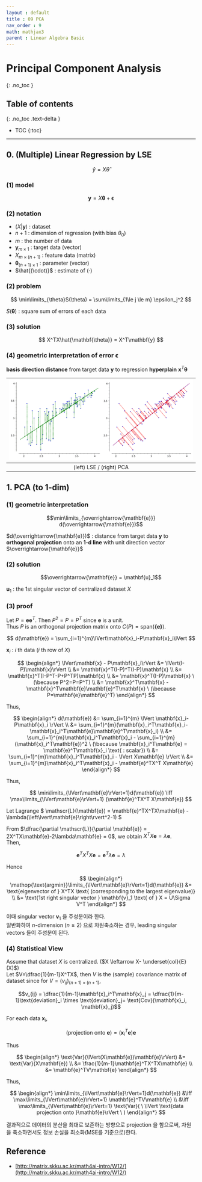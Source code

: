 ```yaml
---
layout : default
title : 09 PCA
nav_order : 9
math: mathjax3
parent : Linear Algebra Basic
---
```


# Principal Component Analysis
{: .no_toc }

## Table of contents
{: .no_toc .text-delta }

- TOC
{:toc}

---

## 0. (Multiple) Linear Regression by LSE

$$ \hat{y} = X\hat{\theta}$$

### (1) model

$$ \mathbf{y} = X\mathbf{\theta} + \mathbf{\epsilon}$$

### (2) notation
- $(X\vert\mathbf{y})$ : dataset  
- $n+1$ : dimension of regression (with bias $\theta_0$)  
- $m$ : the number of data  
- $\mathbf{y}_{m \times 1}$ : target data (vector)  
- $X_{m \times (n+1)}$ : feature data (matrix)  
- $\mathbf{\theta}_{(n+1) \times 1}$ : parameter (vector)  
- $\hat{(\cdot)}$ : estimate of $(\cdot)$  

### (2) problem

$$ \min\limits_{\theta}S(\theta) = \sum\limits_{1\le j \le m} \epsilon_j^2 $$

$S(\mathbf{\theta})$ : square sum of errors of each data

### (3) solution

$$ X^TX\hat{\mathbf{\theta}} = X^T\mathbf{y} $$

### (4) geometric interpretation of error $\mathbf{\epsilon}$
**basis direction distance** from target data $\mathbf{y}$ to regression **hyperplain** $\mathbf{x}^T\mathbf{\theta}$

|![geometric comparison](/docs/LinearAlgebraBasic/images/image0901.png)|
|:---:|
|(left) LSE / (right) PCA|

## 1. PCA (to 1-dim)

### (1) geometric interpretation

$$\min\limits_{\overrightarrow{\mathbf{e}}} d(\overrightarrow{\mathbf{e}})$$

$d(\overrightarrow{\mathbf{e}})$ : distance from target data $\mathbf{y}$ to **orthogonal projection** onto an **1-d line** with unit direction vector $\overrightarrow{\mathbf{e}}$

### (2) solution

$$\overrightarrow{\mathbf{e}} = \mathbf{u}_1$$

$\mathbf{u}_1$ : the 1st singular vector of centralized dataset $X$

### (3) proof
Let $P = \mathbf{e}\mathbf{e}^T$. Then $P^2 = P = P^T$ since $\mathbf{e}$ is a unit.  
Thus $P$ is an orthogonal projection matrix onto $C(P) = \text{span}(\mathbf{\{e\}})$.  

$$ d(\mathbf{e}) = \sum_{i=1}^{m}\lVert\mathbf{x}_i-P\mathbf{x}_i\lVert $$

$\mathbf{x}_i$ : $i$ th data ($i$ th row of $X$)

$$
\begin{align*}
    \lVert\mathbf{x} - P\mathbf{x}_i\rVert &=
    \lVert(I-P)\mathbf{x}\rVert \\ &=
    \mathbf{x}^T(I-P)^T(I-P)\mathbf{x} \\ &=
    \mathbf{x}^T(I-P^T-P+P^TP)\mathbf{x} \\ &=
    \mathbf{x}^T(I-P)\mathbf{x} \ (\because P^2=P=P^T) \\ &=
    \mathbf{x}^T\mathbf{x} - \mathbf{x}^T\mathbf{e}\mathbf{e}^T\mathbf{x} \ (\because P=\mathbf{e}\mathbf{e}^T)
\end{align*}
$$

Thus,

$$
\begin{align*}
    d(\mathbf{e}) &= \sum_{i=1}^{m} \lVert \mathbf{x}_i-P\mathbf{x}_i \rVert \\ &=
    \sum_{i=1}^{m}(\mathbf{x}_i^T\mathbf{x}_i-\mathbf{x}_i^T\mathbf{e}\mathbf{e}^T\mathbf{x}_i) \\ &=
    \sum_{i=1}^{m}\mathbf{x}_i^T\mathbf{x}_i - \sum_{i=1}^{m} (\mathbf{x}_i^T\mathbf{e})^2 \ (\because \mathbf{x}_i^T\mathbf{e} = \mathbf{e}^T\mathbf{x}_i \text{ : scalar}) \\ &=
    \sum_{i=1}^{m}\mathbf{x}_i^T\mathbf{x}_i - \lVert X\mathbf{e} \rVert \\ &=
    \sum_{i=1}^{m}\mathbf{x}_i^T\mathbf{x}_i - \mathbf{e}^TX^T X\mathbf{e}
\end{align*}
$$

Thus, 

$$
\min\limits_{\lVert\mathbf{e}\rVert=1}d(\mathbf{e}) \iff
\max\limits_{\lVert\mathbf{e}\rVert=1} (\mathbf{e}^TX^T X\mathbf{e})
$$

Let Lagrange $ \mathscr{L}(\mathbf{e}) = \mathbf{e}^TX^TX\mathbf{e} - \lambda(\left\lvert\mathbf{e}\right\rvert^2-1) $

From $\dfrac{\partial \mathscr{L}}{\partial \mathbf{e}} = 2X^TX\mathbf{e}-2\lambda\mathbf{e} = 0$, we obtain $X^TX\mathbf{e} = \lambda\mathbf{e}$.  
Then,

$$\mathbf{e}^TX^TX\mathbf{e} = \mathbf{e}^T\lambda\mathbf{e} = \lambda$$

Hence 

$$
\begin{align*}
    \mathop{\text{argmin}}\limits_{\lVert\mathbf{e}\rVert=1}d(\mathbf{e}) &= 
    \text{eigenvector of } X^TX \text{ (corresponding to the largest eigenvalue)} \\ &=
    \text{1st right singular vector } \mathbf{v}_1 \text{ of } X = U\Sigma V^T
\end{align*}
$$

이때 singular vector $\mathbf{v}_1$ 을 주성분이라 한다.  
일반화하여 $n$-dimension $(n \ge 2)$ 으로 차원축소하는 경우, leading singular vectors 들이 주성분이 된다.


### (4) Statistical View
Assume that dataset $X$ is centralized. ($X \leftarrow X- \underset{col}{E}(X)$)  
Let $V=\dfrac{1}{m-1}X^TX$, then $V$ is the (sample) covariance matrix of dataset since for $V=(v_{ij})_{(n+1)\times(n+1)}$, 

$$v_{ij} = \dfrac{1}{m-1}\mathbf{x}_i^T\mathbf{x}_j = \dfrac{1}{m-1}\text{deviation}_i \times \text{deviation}_j= \text{Cov}(\mathbf{x}_i, \mathbf{x}_j)$$

For each data $\mathbf{x}_i$, 

$$(\text{projection onto }\mathbf{e}) = (\mathbf{x}_i^T\mathbf{e})\mathbf{e}$$

Thus

$$
\begin{align*}
    \text{Var}(\lVert(X\mathbf{e})\mathbf{e}\rVert) &= 
    \text{Var}(X\mathbf{e}) \\ &=
    \frac{1}{m-1}\mathbf{e}^TX^TX\mathbf{e} \\ &=
    \mathbf{e}^TV\mathbf{e}
\end{align*}
$$

Thus, 

$$
\begin{align*}
    \min\limits_{\lVert\mathbf{e}\rVert=1}d(\mathbf{e}) &\iff
    \max\limits_{\lVert\mathbf{e}\rVert=1} \mathbf{e}^TV\mathbf{e} \\ &\iff
    \max\limits_{\lVert\mathbf{e}\rVert=1} \text{Var}( \ \lVert \text{data projection onto }\mathbf{e}\rVert \ )
\end{align*}
$$

결과적으로 데이터의 분산을 최대로 보존하는 방향으로 projection 을 함으로써, 차원을 축소하면서도 정보 손실을 최소화(MSE를 기준으로)한다.  

## Reference
- [http://matrix.skku.ac.kr/math4ai-intro/W12/](http://matrix.skku.ac.kr/math4ai-intro/W12/)
